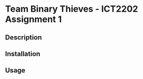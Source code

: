 __Team Binary Thieves - ICT2202 Assignment 1__
==

Description
----


Installation
----


Usage
----
